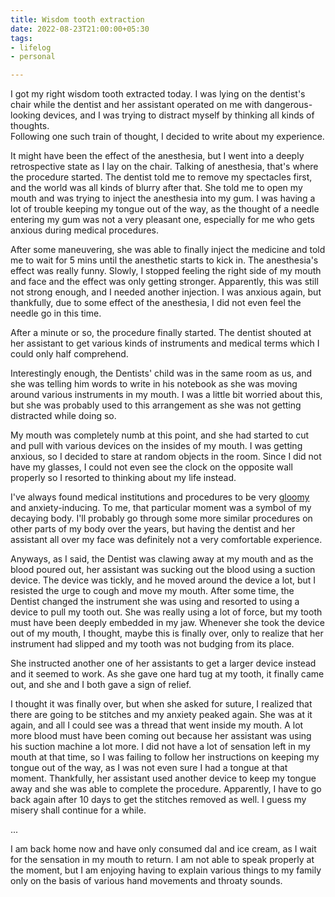 ```yaml
---
title: Wisdom tooth extraction
date: 2022-08-23T21:00:00+05:30
tags:
- lifelog
- personal

---
```

I got my right wisdom tooth extracted today. I was lying on the dentist's chair while the dentist and her assistant operated on me with dangerous-looking devices, and  I was trying to distract myself by thinking all kinds of thoughts.  
Following one such train of thought, I decided to write about my experience.

It might have been the effect of the anesthesia, but I went into a deeply retrospective state as I lay on the chair. Talking of anesthesia, that's where the procedure started. The dentist told me to remove my spectacles first, and the world was all kinds of blurry after that. She told me to open my mouth and was trying to inject the anesthesia into my gum. I was having a lot of trouble keeping my tongue out of the way, as the thought of a needle entering my gum was not a very pleasant one, especially for me who gets anxious during medical procedures.  
  
After some maneuvering, she was able to finally inject the medicine and told me to wait for 5 mins until the anesthetic starts to kick in. The anesthesia's effect was really funny. Slowly, I stopped feeling the right side of my mouth and face and the effect was only getting stronger. Apparently, this was still not strong enough, and I needed another injection. I was anxious again, but thankfully, due to some effect of the anesthesia, I did not even feel the needle go in this time.  
  
After a minute or so, the procedure finally started. The dentist shouted at her assistant to get various kinds of instruments and medical terms which I could only half comprehend.   
  
Interestingly enough, the Dentists' child was in the same room as us, and she was telling him words to write in his notebook as she was moving around various instruments in my mouth. I was a little bit worried about this, but she was probably used to this arrangement as she was not getting distracted while doing so.    
  
My mouth was completely numb at this point, and she had started to cut and pull with various devices on the insides of my mouth. I was getting anxious, so I decided to stare at random objects in the room. Since I did not have my glasses, I could not even see the clock on the opposite wall properly so I resorted to thinking about my life instead.   
  
I've always found medical institutions and procedures to be very [gloomy](/posts/hospital-poem/) and anxiety-inducing. To me, that particular moment was a symbol of my decaying body.  I'll probably go through some more similar procedures on other parts of my body over the years, but having the dentist and her assistant all over my face was definitely not a very comfortable experience.  
  
Anyways, as I said, the Dentist was clawing away at my mouth and as the blood poured out, her assistant was sucking out the blood using a suction device. The device was tickly, and he moved around the device a lot, but I resisted the urge to cough and move my mouth. After some time, the Dentist changed the instrument she was using and resorted to using a device to pull my tooth out. She was really using a lot of force, but my tooth must have been deeply embedded in my jaw. Whenever she took the device out of my mouth, I thought, maybe this is finally over, only to realize that her instrument had slipped and my tooth was not budging from its place.  
  
She instructed another one of her assistants to get a larger device instead and it seemed to work. As she gave one hard tug at my tooth, it finally came out, and she and I both gave a sign of relief.  
  
I thought it was finally over, but when she asked for suture, I realized that there are going to be stitches and my anxiety peaked again. She was at it again, and all I could see was a thread that went inside my mouth. A lot more blood must have been coming out because her assistant was using his suction machine a lot more. I did not have a lot of sensation left in my mouth at that time, so I was failing to follow her instructions on keeping my tongue out of the way, as I was not even sure I had a tongue at that moment. Thankfully, her assistant used another device to keep my tongue away and she was able to complete the procedure. Apparently, I have to go back again after 10 days to get the stitches removed as well. I guess my misery shall continue for a while.  
  
...  
  
I am back home now and have only consumed dal and ice cream, as I wait for the sensation in my mouth to return. I am not able to speak properly at the moment, but I am enjoying having to explain various things to my family only on the basis of various hand movements and throaty sounds. 